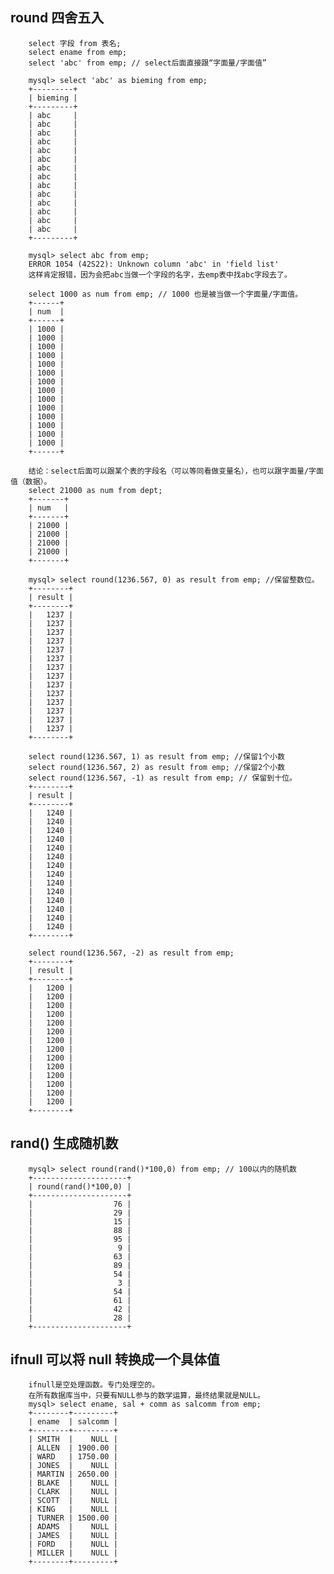 ## round 四舍五入
		select 字段 from 表名;
		select ename from emp;
		select 'abc' from emp; // select后面直接跟“字面量/字面值”

		mysql> select 'abc' as bieming from emp;
		+---------+
		| bieming |
		+---------+
		| abc     |
		| abc     |
		| abc     |
		| abc     |
		| abc     |
		| abc     |
		| abc     |
		| abc     |
		| abc     |
		| abc     |
		| abc     |
		| abc     |
		| abc     |
		| abc     |
		+---------+

		mysql> select abc from emp;
		ERROR 1054 (42S22): Unknown column 'abc' in 'field list'
		这样肯定报错，因为会把abc当做一个字段的名字，去emp表中找abc字段去了。

		select 1000 as num from emp; // 1000 也是被当做一个字面量/字面值。
		+------+
		| num  |
		+------+
		| 1000 |
		| 1000 |
		| 1000 |
		| 1000 |
		| 1000 |
		| 1000 |
		| 1000 |
		| 1000 |
		| 1000 |
		| 1000 |
		| 1000 |
		| 1000 |
		| 1000 |
		| 1000 |
		+------+

		结论：select后面可以跟某个表的字段名（可以等同看做变量名），也可以跟字面量/字面值（数据）。
		select 21000 as num from dept;
		+-------+
		| num   |
		+-------+
		| 21000 |
		| 21000 |
		| 21000 |
		| 21000 |
		+-------+

		mysql> select round(1236.567, 0) as result from emp; //保留整数位。
		+--------+
		| result |
		+--------+
		|   1237 |
		|   1237 |
		|   1237 |
		|   1237 |
		|   1237 |
		|   1237 |
		|   1237 |
		|   1237 |
		|   1237 |
		|   1237 |
		|   1237 |
		|   1237 |
		|   1237 |
		|   1237 |
		+--------+

		select round(1236.567, 1) as result from emp; //保留1个小数
		select round(1236.567, 2) as result from emp; //保留2个小数
		select round(1236.567, -1) as result from emp; // 保留到十位。
		+--------+
		| result |
		+--------+
		|   1240 |
		|   1240 |
		|   1240 |
		|   1240 |
		|   1240 |
		|   1240 |
		|   1240 |
		|   1240 |
		|   1240 |
		|   1240 |
		|   1240 |
		|   1240 |
		|   1240 |
		|   1240 |
		+--------+

		select round(1236.567, -2) as result from emp;
		+--------+
		| result |
		+--------+
		|   1200 |
		|   1200 |
		|   1200 |
		|   1200 |
		|   1200 |
		|   1200 |
		|   1200 |
		|   1200 |
		|   1200 |
		|   1200 |
		|   1200 |
		|   1200 |
		|   1200 |
		|   1200 |
		+--------+

## rand() 生成随机数
		mysql> select round(rand()*100,0) from emp; // 100以内的随机数
		+---------------------+
		| round(rand()*100,0) |
		+---------------------+
		|                  76 |
		|                  29 |
		|                  15 |
		|                  88 |
		|                  95 |
		|                   9 |
		|                  63 |
		|                  89 |
		|                  54 |
		|                   3 |
		|                  54 |
		|                  61 |
		|                  42 |
		|                  28 |
		+---------------------+
		
## ifnull 可以将 null 转换成一个具体值
		ifnull是空处理函数。专门处理空的。
		在所有数据库当中，只要有NULL参与的数学运算，最终结果就是NULL。
		mysql> select ename, sal + comm as salcomm from emp;
		+--------+---------+
		| ename  | salcomm |
		+--------+---------+
		| SMITH  |    NULL |
		| ALLEN  | 1900.00 |
		| WARD   | 1750.00 |
		| JONES  |    NULL |
		| MARTIN | 2650.00 |
		| BLAKE  |    NULL |
		| CLARK  |    NULL |
		| SCOTT  |    NULL |
		| KING   |    NULL |
		| TURNER | 1500.00 |
		| ADAMS  |    NULL |
		| JAMES  |    NULL |
		| FORD   |    NULL |
		| MILLER |    NULL |
		+--------+---------+
